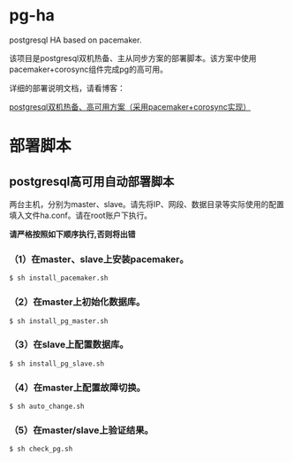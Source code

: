 # pg-ha
postgresql HA based on pacemaker.

该项目是postgresql双机热备、主从同步方案的部署脚本。该方案中使用pacemaker+corosync组件完成pg的高可用。

详细的部署说明文档，请看博客：

[postgresql双机热备、高可用方案（采用pacemaker+corosync实现）](http://blog.csdn.net/qguanri/article/details/51151974)

# 部署脚本

## postgresql高可用自动部署脚本

两台主机，分别为master、slave。请先将IP、网段、数据目录等实际使用的配置填入文件ha.conf。请在root账户下执行。

**请严格按照如下顺序执行,否则将出错**

### （1）在master、slave上安装pacemaker。

```
$ sh install_pacemaker.sh
```

### （2）在master上初始化数据库。

```
$ sh install_pg_master.sh
```

### （3）在slave上配置数据库。

```
$ sh install_pg_slave.sh
```

### （4）在master上配置故障切换。

```
$ sh auto_change.sh
```

### （5）在master/slave上验证结果。

```
$ sh check_pg.sh
```
